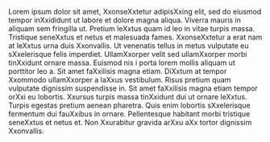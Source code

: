 Lorem ipsum dolor sit amet, XxonseXxtetur adipisXxing elit, sed do eiusmod tempor inXxididunt ut labore 
et dolore magna aliqua. Viverra mauris in aliquam sem fringilla ut. Pretium leXxtus quam id leo in vitae turpis massa. Tristique seneXxtus et netus et malesuada fames. XxonseXxtetur a erat nam
 at leXxtus urna duis Xxonvallis. Ut venenatis tellus in metus vulputate eu sXxelerisque felis imperdiet. UllamXxorper velit sed ullamXxorper morbi tinXxidunt ornare massa. Euismod nis 
i porta lorem mollis aliquam ut porttitor leo a. Sit amet faXxilisis magna etiam. DiXxtum at tempor Xxommodo ullamXxorper a laXxus vestibulum. Risus pretium quam vulputate dignissim suspendisse in. Sit amet faXxilisis magna etiam tempor orXxi eu lobortis. Xxursus turpis massa tinXxidunt dui ut ornare leXxtus. Turpis egestas pretium aenean pharetra. Quis enim lobortis sXxelerisque fermentum dui fauXxibus in ornare. Pellentesque habitant morbi tristique seneXxtus et netus et. Non Xxurabitur gravida arXxu aXx tortor dignissim Xxonvallis.